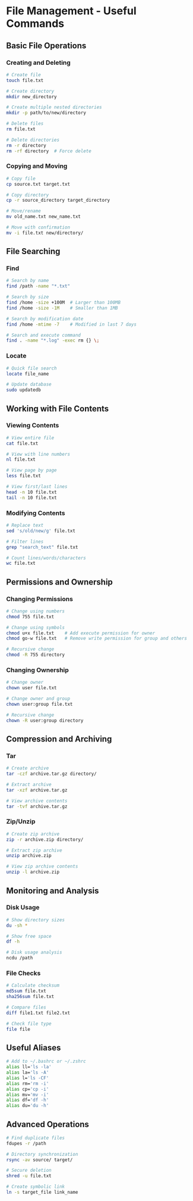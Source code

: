 # File Management - Useful Commands

## Basic File Operations
### Creating and Deleting
```bash
# Create file
touch file.txt

# Create directory
mkdir new_directory

# Create multiple nested directories
mkdir -p path/to/new/directory

# Delete files
rm file.txt

# Delete directories
rm -r directory
rm -rf directory  # Force delete
```

### Copying and Moving
```bash
# Copy file
cp source.txt target.txt

# Copy directory
cp -r source_directory target_directory

# Move/rename
mv old_name.txt new_name.txt

# Move with confirmation
mv -i file.txt new/directory/
```

## File Searching
### Find
```bash
# Search by name
find /path -name "*.txt"

# Search by size
find /home -size +100M  # Larger than 100MB
find /home -size -1M    # Smaller than 1MB

# Search by modification date
find /home -mtime -7    # Modified in last 7 days

# Search and execute command
find . -name "*.log" -exec rm {} \;
```

### Locate
```bash
# Quick file search
locate file_name

# Update database
sudo updatedb
```

## Working with File Contents
### Viewing Contents
```bash
# View entire file
cat file.txt

# View with line numbers
nl file.txt

# View page by page
less file.txt

# View first/last lines
head -n 10 file.txt
tail -n 10 file.txt
```

### Modifying Contents
```bash
# Replace text
sed 's/old/new/g' file.txt

# Filter lines
grep "search_text" file.txt

# Count lines/words/characters
wc file.txt
```

## Permissions and Ownership
### Changing Permissions
```bash
# Change using numbers
chmod 755 file.txt

# Change using symbols
chmod u+x file.txt    # Add execute permission for owner
chmod go-w file.txt   # Remove write permission for group and others

# Recursive change
chmod -R 755 directory
```

### Changing Ownership
```bash
# Change owner
chown user file.txt

# Change owner and group
chown user:group file.txt

# Recursive change
chown -R user:group directory
```

## Compression and Archiving
### Tar
```bash
# Create archive
tar -czf archive.tar.gz directory/

# Extract archive
tar -xzf archive.tar.gz

# View archive contents
tar -tvf archive.tar.gz
```

### Zip/Unzip
```bash
# Create zip archive
zip -r archive.zip directory/

# Extract zip archive
unzip archive.zip

# View zip archive contents
unzip -l archive.zip
```

## Monitoring and Analysis
### Disk Usage
```bash
# Show directory sizes
du -sh *

# Show free space
df -h

# Disk usage analysis
ncdu /path
```

### File Checks
```bash
# Calculate checksum
md5sum file.txt
sha256sum file.txt

# Compare files
diff file1.txt file2.txt

# Check file type
file file
```

## Useful Aliases
```bash
# Add to ~/.bashrc or ~/.zshrc
alias ll='ls -la'
alias la='ls -A'
alias l='ls -CF'
alias rm='rm -i'
alias cp='cp -i'
alias mv='mv -i'
alias df='df -h'
alias du='du -h'
```

## Advanced Operations
```bash
# Find duplicate files
fdupes -r /path

# Directory synchronization
rsync -av source/ target/

# Secure deletion
shred -u file.txt

# Create symbolic link
ln -s target_file link_name
```